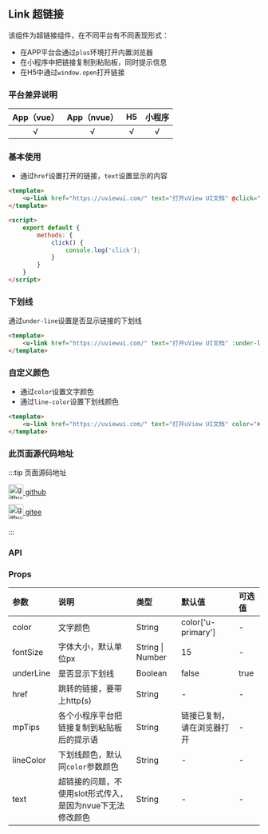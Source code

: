 ## Link 超链接

<demo-model url="/pages/componentsA/link/link"></demo-model>


该组件为超链接组件，在不同平台有不同表现形式：
- 在APP平台会通过`plus`环境打开内置浏览器
- 在小程序中把链接复制到粘贴板，同时提示信息
- 在H5中通过`window.open`打开链接

### 平台差异说明

|App（vue）|App（nvue）|H5|小程序|
|:-:|:-:|:-:|:-:|
|√|√|√|√|

### 基本使用

- 通过`href`设置打开的链接，`text`设置显示的内容

```html
<template>
	<u-link href="https://uviewui.com/" text="打开uView UI文档" @click="click"></u-link>
</template>

<script>
	export default {
		methods: {
			click() {
				console.log('click');
			}
		}
	}
</script>
```

### 下划线

通过`under-line`设置是否显示链接的下划线

```html
<template>
	<u-link href="https://uviewui.com/" text="打开uView UI文档" :under-line="true"></u-link>
</template>
```

### 自定义颜色

- 通过`color`设置文字颜色
- 通过`line-color`设置下划线颜色

```html
<template>
	<u-link href="https://uviewui.com/" text="打开uView UI文档" color="#19be6b" line-color="#19be6b"></u-link>
</template>
```

### 此页面源代码地址

:::tip 页面源码地址
<br/>

<a href="https://github.com/umicro/uView2.0/blob/master/pages/componentsA/link/link.nvue" target="_blank" style="display: flex;align-items: center">
   <img height="30" src="/common/github.svg" title="github" width="30"/>&nbsp;github
</a>

<a href="https://gitee.com/umicro/uView2.0/blob/master/pages/componentsA/link/link.nvue" target="_blank" style="display: flex;align-items: center;margin-top: 10px">
   <img height="30" src="/common/gitee.svg" title="github" width="30"/>&nbsp;gitee
</a>

<br/>
:::

### API

### Props

| 参数		| 说明													| 类型					| 默认值						|  可选值	|
|:-			|:-														|:-						|:-							|:-			|
| color		| 文字颜色												| String				| color['u-primary']		| -			|
| fontSize	| 字体大小，默认单位px									| String &#124; Number	| 15						| -			|
| underLine	| 是否显示下划线											| Boolean				| false						| true		|
| href		| 跳转的链接，要带上http(s)								| String				| -							| -			|
| mpTips	| 各个小程序平台把链接复制到粘贴板后的提示语					| String				| 链接已复制，请在浏览器打开	| -			|
| lineColor	| 下划线颜色，默认同`color`参数颜色						| String				| -							| -			|
| text		| 超链接的问题，不使用slot形式传入，是因为nvue下无法修改颜色	| String				| -							| -			|
